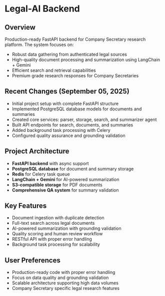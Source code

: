 # Legal-AI Backend

## Overview
Production-ready FastAPI backend for Company Secretary research platform. The system focuses on:
- Robust data gathering from authenticated legal sources
- High-quality document processing and summarization using LangChain + Gemini
- Efficient search and retrieval capabilities
- Premium grade research responses for Company Secretaries

## Recent Changes (September 05, 2025)
- Initial project setup with complete FastAPI structure
- Implemented PostgreSQL database models for documents and summaries
- Created core services: parser, storage, search, and summarizer agent
- Built API endpoints for search, documents, and summaries
- Added background task processing with Celery
- Configured quality assurance and grounding validation

## Project Architecture
- **FastAPI backend** with async support
- **PostgreSQL database** for document and summary storage
- **Redis** for Celery task queue
- **LangChain + Gemini** for AI-powered summarization
- **S3-compatible storage** for PDF documents
- **Comprehensive QA system** for summary validation

## Key Features
- Document ingestion with duplicate detection
- Full-text search across legal documents
- AI-powered summarization with grounding validation
- Quality scoring and human review workflow
- RESTful API with proper error handling
- Background task processing for scalability

## User Preferences
- Production-ready code with proper error handling
- Focus on data quality and grounding validation
- Scalable architecture supporting high data volumes
- Company Secretary specific legal research features
